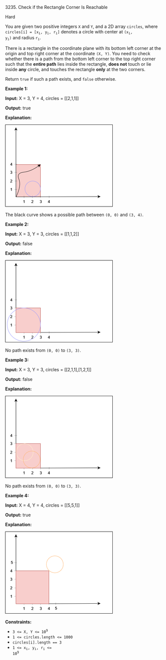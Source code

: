 3235\. Check if the Rectangle Corner Is Reachable

Hard

You are given two positive integers `X` and `Y`, and a 2D array `circles`, where <code>circles[i] = [x<sub>i</sub>, y<sub>i</sub>, r<sub>i</sub>]</code> denotes a circle with center at <code>(x<sub>i</sub>, y<sub>i</sub>)</code> and radius <code>r<sub>i</sub></code>.

There is a rectangle in the coordinate plane with its bottom left corner at the origin and top right corner at the coordinate `(X, Y)`. You need to check whether there is a path from the bottom left corner to the top right corner such that the **entire path** lies inside the rectangle, **does not** touch or lie inside **any** circle, and touches the rectangle **only** at the two corners.

Return `true` if such a path exists, and `false` otherwise.

**Example 1:**

**Input:** X = 3, Y = 4, circles = [[2,1,1]]

**Output:** true

**Explanation:**

![](example2circle1.png)

The black curve shows a possible path between `(0, 0)` and `(3, 4)`.

**Example 2:**

**Input:** X = 3, Y = 3, circles = [[1,1,2]]

**Output:** false

**Explanation:**

![](example1circle.png)

No path exists from `(0, 0)` to `(3, 3)`.

**Example 3:**

**Input:** X = 3, Y = 3, circles = [[2,1,1],[1,2,1]]

**Output:** false

**Explanation:**

![](example0circle.png)

No path exists from `(0, 0)` to `(3, 3)`.

**Example 4:**

**Input:** X = 4, Y = 4, circles = [[5,5,1]]

**Output:** true

**Explanation:**

![](rectangleexample5.png)

**Constraints:**

*   <code>3 <= X, Y <= 10<sup>9</sup></code>
*   `1 <= circles.length <= 1000`
*   `circles[i].length == 3`
*   <code>1 <= x<sub>i</sub>, y<sub>i</sub>, r<sub>i</sub> <= 10<sup>9</sup></code>